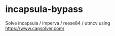 # incapsula-bypass
Solve incapsula / imperva / reese84 / utmcv using https://www.capsolver.com/
                                        
